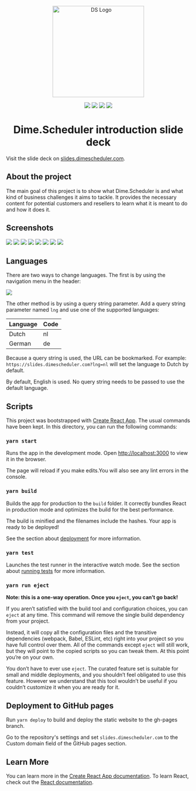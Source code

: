 <p align="center">
    <img src="assets/ds.png?raw=true" alt="DS Logo" height="250">
</p>

<p align="center">
    <img src="https://dev.azure.com/dimenicsbe/Dime/_apis/build/status/dimenics.ds-introduction?branchName=master" /> <img src="https://vsrm.dev.azure.com/dimenicsbe/_apis/public/Release/badge/3faeaf76-379c-4e0d-9078-1d71ee186ba5/2/2" /> <img src="https://img.shields.io/badge/License-MIT-blue.svg"/> <img src="https://img.shields.io/badge/PRs-welcome-brightgreen.svg?style=flat-square" />
</p>

<h1 align="center">Dime.Scheduler introduction slide deck </h1>

Visit the slide deck on [slides.dimescheduler.com](https://slides.dimescheduler.com).

## About the project

The main goal of this project is to show what Dime.Scheduler is and what kind of business challenges it aims to tackle. It provides the necessary content for potential customers and resellers to learn what it is meant to do and how it does it.

## Screenshots

![](assets/slide1.png)
![](assets/slide2.png)
![](assets/slide3.png)
![](assets/slide4.png)
![](assets/slide5.png)
![](assets/slide6.png)
![](assets/slide7.png)
![](assets/slide8.png)

## Languages

There are two ways to change languages. The first is by using the navigation menu in the header:

<img src="./assets/switchlanguage.png" />

The other method is by using a query string parameter.
Add a query string parameter named `lng` and use one of the supported languages:

| Language | Code |
| -------- | ---- |
| Dutch    | nl   |
| German   | de   |

Because a query string is used, the URL can be bookmarked. For example: `https://slides.dimescheduler.com?lng=nl` will set the language to Dutch by default.

By default, English is used. No query string needs to be passed to use the default language.

## Scripts

This project was bootstrapped with [Create React App](https://github.com/facebook/create-react-app). The usual commands have been kept. In this directory, you can run the following commands:

### `yarn start`

Runs the app in the development mode. Open [http://localhost:3000](http://localhost:3000) to view it in the browser.

The page will reload if you make edits.You will also see any lint errors in the console.

### `yarn build`

Builds the app for production to the `build` folder.
It correctly bundles React in production mode and optimizes the build for the best performance.

The build is minified and the filenames include the hashes.
Your app is ready to be deployed!

See the section about [deployment](https://facebook.github.io/create-react-app/docs/deployment) for more information.

### `yarn test`

Launches the test runner in the interactive watch mode.
See the section about [running tests](https://facebook.github.io/create-react-app/docs/running-tests) for more information.

### `yarn run eject`

**Note: this is a one-way operation. Once you `eject`, you can’t go back!**

If you aren’t satisfied with the build tool and configuration choices, you can `eject` at any time. This command will remove the single build dependency from your project.

Instead, it will copy all the configuration files and the transitive dependencies (webpack, Babel, ESLint, etc) right into your project so you have full control over them. All of the commands except `eject` will still work, but they will point to the copied scripts so you can tweak them. At this point you’re on your own.

You don’t have to ever use `eject`. The curated feature set is suitable for small and middle deployments, and you shouldn’t feel obligated to use this feature. However we understand that this tool wouldn’t be useful if you couldn’t customize it when you are ready for it.

## Deployment to GitHub pages

Run `yarn deploy` to build and deploy the static website to the gh-pages branch.

Go to the repository's settings and set `slides.dimescheduler.com` to the Custom domain field of the GitHub pages section.

## Learn More

You can learn more in the [Create React App documentation](https://facebook.github.io/create-react-app/docs/getting-started).
To learn React, check out the [React documentation](https://reactjs.org/).
